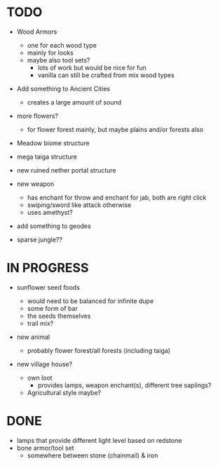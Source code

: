 # TODO
- Wood Armors
    - one for each wood type
    - mainly for looks
    - maybe also tool sets?
        - lots of work but would be nice for fun
        - vanilla can still be crafted from mix wood types
- Add something to Ancient Cities
	- creates a large amount of sound
- more flowers?
	- for flower forest mainly, but maybe plains and/or forests also
- Meadow biome structure

- mega taiga structure
- new ruined nether portal structure
- new weapon
	- has enchant for throw and enchant for jab, both are right click
	- swiping/sword like attack otherwise
	- uses amethyst?
- add something to geodes
- sparse jungle??

# IN PROGRESS
- sunflower seed foods
    - would need to be balanced for infinite dupe
    - some form of bar
    - the seeds themselves
    - trail mix?

- new animal
    - probably flower forest/all forests (including taiga)

- new village house?
    - own loot
      - provides lamps, weapon enchant(s), different tree saplings?
    - Agricultural style maybe?

# DONE
- lamps that provide different light level based on redstone
- bone armor/tool set
    - somewhere between stone (chainmail) & iron
